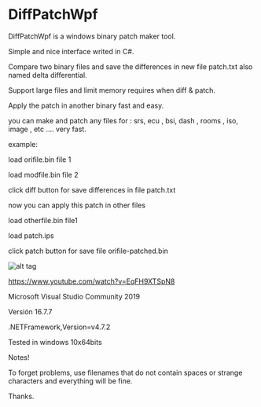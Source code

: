# DiffPatchWpf

DiffPatchWpf  is a windows binary patch maker tool.

Simple and nice interface writed in C#.
 
Compare two binary files and save the differences in new file patch.txt also named delta differential.

Support large files and limit memory requires when diff & patch.

Apply the patch in another binary fast and easy.

you can make and patch any files for : srs, ecu , bsi, dash , rooms , iso, image , etc ....  very fast.


example: 

load orifile.bin  file 1 

load modfile.bin  file 2

click diff button for save differences in file patch.txt

now you can apply this patch in other files

load otherfile.bin file1

load patch.ips

click patch button for save file orifile-patched.bin





![alt tag](https://github.com/reproteq/DiffPatchWpf/blob/main/DiffPatchWpf-screenshoot.png) 



https://www.youtube.com/watch?v=EqFH9XTSpN8


Microsoft Visual Studio Community 2019

Versión 16.7.7

.NETFramework,Version=v4.7.2

Tested in windows 10x64bits


Notes!

To forget problems, use filenames that do not contain spaces or strange characters and everything will be fine.

Thanks.
